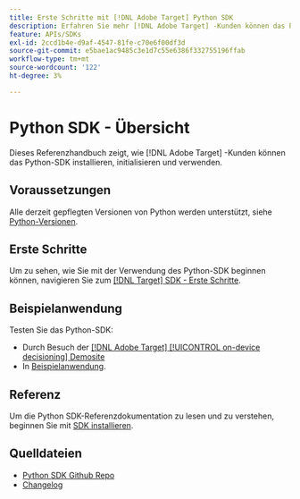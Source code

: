 ```yaml
---
title: Erste Schritte mit [!DNL Adobe Target] Python SDK
description: Erfahren Sie mehr [!DNL Adobe Target] -Kunden können das Python-SDK installieren, initialisieren und verwenden.
feature: APIs/SDKs
exl-id: 2ccd1b4e-d9af-4547-81fe-c70e6f00df3d
source-git-commit: e5bae1ac9485c3e1d7c55e6386f332755196ffab
workflow-type: tm+mt
source-wordcount: '122'
ht-degree: 3%

---
```


# Python SDK - Übersicht

Dieses Referenzhandbuch zeigt, wie [!DNL Adobe Target] -Kunden können das Python-SDK installieren, initialisieren und verwenden.

## Voraussetzungen

Alle derzeit gepflegten Versionen von Python werden unterstützt, siehe [Python-Versionen](https://www.python.org/downloads/).

## Erste Schritte

Um zu sehen, wie Sie mit der Verwendung des Python-SDK beginnen können, navigieren Sie zum [[!DNL Target] SDK - Erste Schritte](../sdk-guides/getting-started/getting-started.md).

## Beispielanwendung

Testen Sie das Python-SDK:

* Durch Besuch der [[!DNL Adobe Target] [!UICONTROL on-device decisioning] Demosite](https://github.com/adobe/on-device-decisioning-demo-site)
* In [Beispielanwendung](../sdk-guides/sample-apps/sample-apps.md).

## Referenz

Um die Python SDK-Referenzdokumentation zu lesen und zu verstehen, beginnen Sie mit [SDK installieren](install-sdk.md).

## Quelldateien

* [Python SDK Github Repo](https://github.com/adobe/target-python-sdk)
* [Changelog](https://github.com/adobe/target-python-sdk/blob/master/CHANGELOG.md)
